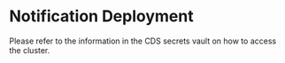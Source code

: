 # Notification Deployment

Please refer to the information in the CDS secrets vault on how to access the cluster.